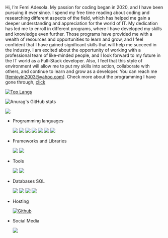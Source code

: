 Hi, 
I’m Femi Adesola.
My passion for coding began in 2020, and I have been pursuing it ever since. I spend my free time reading about coding and researching different aspects of the field, which has helped me gain a deeper understanding and appreciation for the world of IT. My dedication has led me to enroll in different programs, where I have developed my skills and knowledge even further. Those programs have provided me with a wealth of resources and opportunities to learn and grow, and I feel confident that I have gained significant skills that will help me succeed in the industry. I am excited about the opportunity of working with a professional team of like-minded people, and I look forward to my future in the IT world as a Full-Stack developer. Also, I feel that this style of environment will allow me to put my skills into action, collaborate with others, and continue to learn and grow as a developer.
You can reach me [femioyin2003@yahoo.com].
Check more about the programming I have gone through, [click](https://github.com/React21S)

[![Top Langs](https://github-readme-stats.vercel.app/api/top-langs/?username=FemiAdesola&hide_progress=true&langs_count=8&hide=Jupyter_Notebook)](https://github.com/anuraghazra/github-readme-stats)


![Anurag's GitHub stats](https://github-readme-stats.vercel.app/api?username=FemiAdesola&theme=dark&show_icons=true)

![](https://komarev.com/ghpvc/?username=FemiAdesola&style=flat)


- Programming languages

  <img src="https://img.shields.io/badge/HTML5-E34F26?style=for-the-badge&logo=html5&logoColor=white" /> <img src="https://img.shields.io/badge/CSS-1572B6?style=for-the-badge&logo=css3&logoColor=white" /> <img src="https://img.shields.io/badge/JavaScript-F7DF1E?style=for-the-badge&logo=javascript&logoColor=323330" /> <img src="https://img.shields.io/badge/C%23-239120?style=for-the-badge&logo=c-sharp&logoColor=white"/> <img src="https://img.shields.io/badge/.NET-512BD4?style=for-the-badge&logo=dotnet&logoColor=white"/> <img src="https://img.shields.io/badge/TypeScript-3a78c6?style=for-the-badge&logo=typescript&logoColor=white"/> <img src="https://img.shields.io/badge/SASS-800080?style=for-the-badge&logo=sass&logoColor=white"/>


- Frameworks and Libraries

  <img src="https://img.shields.io/badge/Node.js-339933?style=for-the-badge&logo=nodedotjs&logoColor=white" /> <img src="https://img.shields.io/badge/React-20232A?style=for-the-badge&logo=react&logoColor=61DAFB" />


- Tools

  <img src="https://img.shields.io/badge/Visual_Studio_Code-0078D4?style=for-the-badge&logo=visual%20studio%20code&logoColor=white" /> [<img src="https://img.shields.io/badge/Git-d15050?style=for-the-badge&logo=Git&logoColor=white" />](https://openbadgepassport.com/app/badge/info/406063)


- Databases SQL

  <img src="https://img.shields.io/badge/Firebase-00000F?style=for-the-badge&logo=Firebase&logoColor=white" /> <img src="https://img.shields.io/badge/MongoDB-4EA94B?style=for-the-badge&logo=mongodb&logoColor=white" /> <img src="https://img.shields.io/badge/MariaDB-0F1813?style=for-the-badge&logo=mariadb&logoColor=red" /> <img src="https://img.shields.io/badge/Mysql-10263E?style=for-the-badge&logo=mysql&logoColor=E7A982" />


- Hosting

  [<img alt="Github" src="https://img.shields.io/badge/GitHub-%2312100E.svg?&style=for-the-badge&logo=Github&logoColor=white" />](https://github.com/React21S)


- Social Media

  [<img src="https://img.shields.io/badge/LinkedIn-194bae?style=for-the-badge&logo=linkedin&logoColor=white"/>](https://www.linkedin.com/in/femi-adesola-oyinloye-106454145/)


